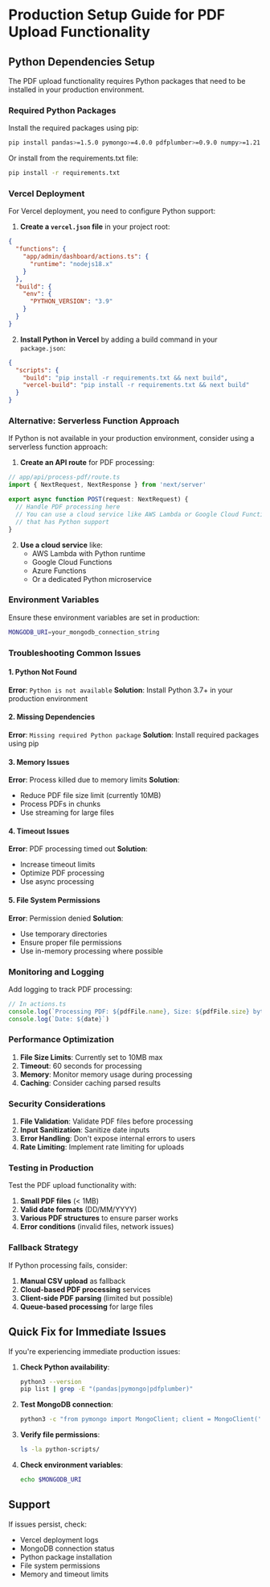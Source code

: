 # Production Setup Guide for PDF Upload Functionality

## Python Dependencies Setup

The PDF upload functionality requires Python packages that need to be installed in your production environment.

### Required Python Packages

Install the required packages using pip:

```bash
pip install pandas>=1.5.0 pymongo>=4.0.0 pdfplumber>=0.9.0 numpy>=1.21.0
```

Or install from the requirements.txt file:

```bash
pip install -r requirements.txt
```

### Vercel Deployment

For Vercel deployment, you need to configure Python support:

1. **Create a `vercel.json` file** in your project root:

```json
{
  "functions": {
    "app/admin/dashboard/actions.ts": {
      "runtime": "nodejs18.x"
    }
  },
  "build": {
    "env": {
      "PYTHON_VERSION": "3.9"
    }
  }
}
```

2. **Install Python in Vercel** by adding a build command in your `package.json`:

```json
{
  "scripts": {
    "build": "pip install -r requirements.txt && next build",
    "vercel-build": "pip install -r requirements.txt && next build"
  }
}
```

### Alternative: Serverless Function Approach

If Python is not available in your production environment, consider using a serverless function approach:

1. **Create an API route** for PDF processing:

```typescript
// app/api/process-pdf/route.ts
import { NextRequest, NextResponse } from 'next/server'

export async function POST(request: NextRequest) {
  // Handle PDF processing here
  // You can use a cloud service like AWS Lambda or Google Cloud Functions
  // that has Python support
}
```

2. **Use a cloud service** like:
   - AWS Lambda with Python runtime
   - Google Cloud Functions
   - Azure Functions
   - Or a dedicated Python microservice

### Environment Variables

Ensure these environment variables are set in production:

```bash
MONGODB_URI=your_mongodb_connection_string
```

### Troubleshooting Common Issues

#### 1. Python Not Found
**Error**: `Python is not available`
**Solution**: Install Python 3.7+ in your production environment

#### 2. Missing Dependencies
**Error**: `Missing required Python package`
**Solution**: Install required packages using pip

#### 3. Memory Issues
**Error**: Process killed due to memory limits
**Solution**: 
- Reduce PDF file size limit (currently 10MB)
- Process PDFs in chunks
- Use streaming for large files

#### 4. Timeout Issues
**Error**: PDF processing timed out
**Solution**:
- Increase timeout limits
- Optimize PDF processing
- Use async processing

#### 5. File System Permissions
**Error**: Permission denied
**Solution**:
- Use temporary directories
- Ensure proper file permissions
- Use in-memory processing where possible

### Monitoring and Logging

Add logging to track PDF processing:

```typescript
// In actions.ts
console.log(`Processing PDF: ${pdfFile.name}, Size: ${pdfFile.size} bytes`)
console.log(`Date: ${date}`)
```

### Performance Optimization

1. **File Size Limits**: Currently set to 10MB max
2. **Timeout**: 60 seconds for processing
3. **Memory**: Monitor memory usage during processing
4. **Caching**: Consider caching parsed results

### Security Considerations

1. **File Validation**: Validate PDF files before processing
2. **Input Sanitization**: Sanitize date inputs
3. **Error Handling**: Don't expose internal errors to users
4. **Rate Limiting**: Implement rate limiting for uploads

### Testing in Production

Test the PDF upload functionality with:

1. **Small PDF files** (< 1MB)
2. **Valid date formats** (DD/MM/YYYY)
3. **Various PDF structures** to ensure parser works
4. **Error conditions** (invalid files, network issues)

### Fallback Strategy

If Python processing fails, consider:

1. **Manual CSV upload** as fallback
2. **Cloud-based PDF processing** services
3. **Client-side PDF parsing** (limited but possible)
4. **Queue-based processing** for large files

## Quick Fix for Immediate Issues

If you're experiencing immediate production issues:

1. **Check Python availability**:
   ```bash
   python3 --version
   pip list | grep -E "(pandas|pymongo|pdfplumber)"
   ```

2. **Test MongoDB connection**:
   ```bash
   python3 -c "from pymongo import MongoClient; client = MongoClient('your_mongo_uri'); print('Connected')"
   ```

3. **Verify file permissions**:
   ```bash
   ls -la python-scripts/
   ```

4. **Check environment variables**:
   ```bash
   echo $MONGODB_URI
   ```

## Support

If issues persist, check:
- Vercel deployment logs
- MongoDB connection status
- Python package installation
- File system permissions
- Memory and timeout limits 